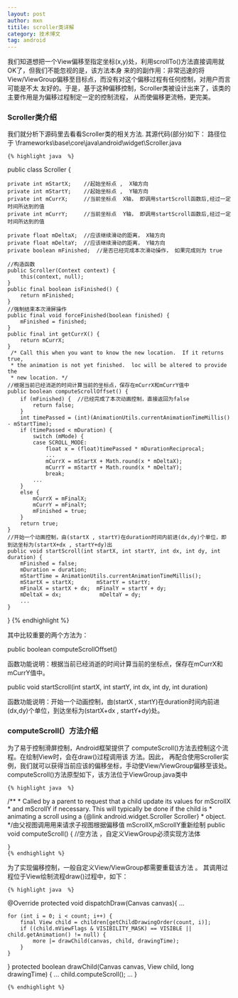 ```yaml
---
layout: post
author: mxn
titile: scroller类详解
category: 技术博文
tag: android
---
```


我们知道想把一个View偏移至指定坐标(x,y)处，利用scrollTo()方法直接调用就OK了，但我们不能忽视的是，该方法本身
来的的副作用：非常迅速的将View/ViewGroup偏移至目标点，而没有对这个偏移过程有任何控制，对用户而言可能是不太
友好的。于是，基于这种偏移控制，Scroller类被设计出来了，该类的主要作用是为偏移过程制定一定的控制流程，
从而使偏移更流畅，更完美。

### Scroller类介绍

我们就分析下源码里去看看Scroller类的相关方法.
其源代码(部分)如下： 路径位于 \frameworks\base\core\java\android\widget\Scroller.java

    {% highlight java  %}

public class Scroller  {

    private int mStartX;    //起始坐标点 ,  X轴方向
    private int mStartY;    //起始坐标点 ,  Y轴方向
    private int mCurrX;     //当前坐标点  X轴， 即调用startScroll函数后,经过一定时间所达到的值
    private int mCurrY;     //当前坐标点  Y轴， 即调用startScroll函数后,经过一定时间所达到的值

    private float mDeltaX;  //应该继续滑动的距离， X轴方向
    private float mDeltaY;  //应该继续滑动的距离， Y轴方向
    private boolean mFinished;  //是否已经完成本次滑动操作， 如果完成则为 true

    //构造函数
    public Scroller(Context context) {
        this(context, null);
    }
    public final boolean isFinished() {
        return mFinished;
    }
    //强制结束本次滑屏操作
    public final void forceFinished(boolean finished) {
        mFinished = finished;
    }
    public final int getCurrX() {
        return mCurrX;
    }
     /* Call this when you want to know the new location.  If it returns true,
     * the animation is not yet finished.  loc will be altered to provide the
     * new location. */
    //根据当前已经消逝的时间计算当前的坐标点，保存在mCurrX和mCurrY值中
    public boolean computeScrollOffset() {
        if (mFinished) {  //已经完成了本次动画控制，直接返回为false
            return false;
        }
        int timePassed = (int)(AnimationUtils.currentAnimationTimeMillis() - mStartTime);
        if (timePassed < mDuration) {
            switch (mMode) {
            case SCROLL_MODE:
                float x = (float)timePassed * mDurationReciprocal;
                ...
                mCurrX = mStartX + Math.round(x * mDeltaX);
                mCurrY = mStartY + Math.round(x * mDeltaY);
                break;
            ...
        }
        else {
            mCurrX = mFinalX;
            mCurrY = mFinalY;
            mFinished = true;
        }
        return true;
    }
    //开始一个动画控制，由(startX , startY)在duration时间内前进(dx,dy)个单位，即到达坐标为(startX+dx , startY+dy)出
    public void startScroll(int startX, int startY, int dx, int dy, int duration) {
        mFinished = false;
        mDuration = duration;
        mStartTime = AnimationUtils.currentAnimationTimeMillis();
        mStartX = startX;       mStartY = startY;
        mFinalX = startX + dx;  mFinalY = startY + dy;
        mDeltaX = dx;            mDeltaY = dy;
        ...
    }
}
    {% endhighlight %}



<!-- more -->

其中比较重要的两个方法为：

public boolean computeScrollOffset()

函数功能说明：根据当前已经消逝的时间计算当前的坐标点，保存在mCurrX和mCurrY值中。

public void startScroll(int startX, int startY, int dx, int dy, int duration)

函数功能说明：开始一个动画控制，由(startX , startY)在duration时间内前进(dx,dy)个单位，到达坐标为(startX+dx , startY+dy)处。


### computeScroll(）方法介绍

为了易于控制滑屏控制，Android框架提供了 computeScroll()方法去控制这个流程。在绘制View时，会在draw()过程调用该
方法。因此， 再配合使用Scroller实例，我们就可以获得当前应该的偏移坐标，手动使View/ViewGroup偏移至该处。
computeScroll()方法原型如下，该方法位于ViewGroup.java类中

    {% highlight java  %}
/**
     * Called by a parent to request that a child update its values for mScrollX
     * and mScrollY if necessary. This will typically be done if the child is
     * animating a scroll using a {@link android.widget.Scroller Scroller}
     * object.
     */由父视图调用用来请求子视图根据偏移值 mScrollX,mScrollY重新绘制
    public void computeScroll() { //空方法 ，自定义ViewGroup必须实现方法体

    }
    {% endhighlight %}

为了实现偏移控制，一般自定义View/ViewGroup都需要重载该方法 。
其调用过程位于View绘制流程draw()过程中，如下：

    {% highlight java  %}
@Override
protected void dispatchDraw(Canvas canvas){
    ...

    for (int i = 0; i < count; i++) {
        final View child = children[getChildDrawingOrder(count, i)];
        if ((child.mViewFlags & VISIBILITY_MASK) == VISIBLE || child.getAnimation() != null) {
            more |= drawChild(canvas, child, drawingTime);
        }
    }
}
protected boolean drawChild(Canvas canvas, View child, long drawingTime) {
    ...
    child.computeScroll();
    ...
}

    {% endhighlight %}
